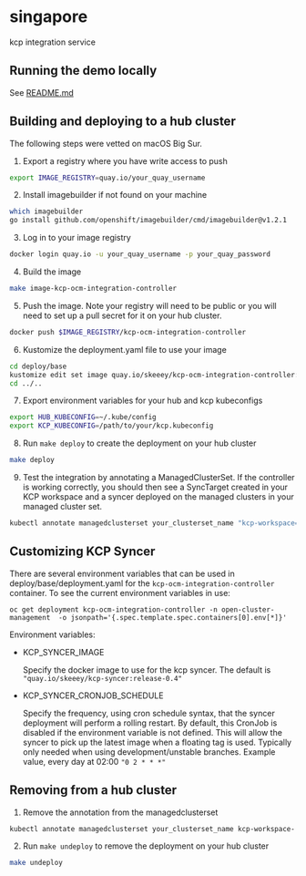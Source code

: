 # singapore
kcp integration service

## Running the demo locally
See [README.md](./contrib/syncer-registration-demo/README.md)

## Building and deploying to a hub cluster
The following steps were vetted on macOS Big Sur.

1.  Export a registry where you have write access to push
```bash
export IMAGE_REGISTRY=quay.io/your_quay_username
```

2.  Install imagebuilder if not found on your machine
```bash
which imagebuilder
go install github.com/openshift/imagebuilder/cmd/imagebuilder@v1.2.1
```

3. Log in to your image registry
```bash
docker login quay.io -u your_quay_username -p your_quay_password
```

4. Build the image
```bash
make image-kcp-ocm-integration-controller
```

5. Push the image. Note your registry will need to be public or you will need to set up a pull secret for it on your hub cluster.
```bash
docker push $IMAGE_REGISTRY/kcp-ocm-integration-controller
```

6. Kustomize the deployment.yaml file to use your image
```bash
cd deploy/base
kustomize edit set image quay.io/skeeey/kcp-ocm-integration-controller:kcp-release-0.4=$IMAGE_REGISTRY/kcp-ocm-integration-controller:latest
cd ../..
```

7. Export environment variables for your hub and kcp kubeconfigs
```bash
export HUB_KUBECONFIG=~/.kube/config
export KCP_KUBECONFIG=/path/to/your/kcp.kubeconfig
```

8. Run `make deploy` to create the deployment on your hub cluster
```bash
make deploy
```

9. Test the integration by annotating a ManagedClusterSet. If the controller is working correctly, you should then see a SyncTarget created in your KCP workspace and a syncer deployed on the managed clusters in your managed cluster set.
```bash
kubectl annotate managedclusterset your_clusterset_name "kcp-workspace=root:org_name:ws_name"
```

## Customizing KCP Syncer

There are several environment variables that can be used in deploy/base/deployment.yaml for the `kcp-ocm-integration-controller` container.  To see the current environment variables in use:

```
oc get deployment kcp-ocm-integration-controller -n open-cluster-management  -o jsonpath='{.spec.template.spec.containers[0].env[*]}'
```

Environment variables:

- KCP_SYNCER_IMAGE

  Specify the docker image to use for the kcp syncer.  The default is `"quay.io/skeeey/kcp-syncer:release-0.4"`

- KCP_SYNCER_CRONJOB_SCHEDULE

  Specify the frequency, using cron schedule syntax, that the syncer deployment will perform a rolling restart.  By default, this CronJob is disabled if the environment variable is not defined.  This will allow the syncer to pick up the latest image when a floating tag is used. Typically only needed when using development/unstable branches.  Example value, every day at 02:00  `"0 2 * * *"`   


## Removing from a hub cluster

1. Remove the annotation from the managedclusterset
```bash
kubectl annotate managedclusterset your_clusterset_name kcp-workspace-
```

2. Run `make undeploy` to remove the deployment on your hub cluster
```bash
make undeploy
```
